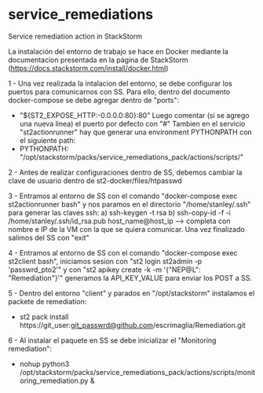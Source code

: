 # service_remediations
Service remediation action in StackStorm

La instalación del entorno de trabajo se hace en Docker mediante la documentacion presentada en la página de StackStorm (https://docs.stackstorm.com/install/docker.html)

1 - Una vez realizada la intalacion del entorno, se debe configurar los puertos para comunicarnos con SS. Para ello, dentro del documento docker-compose se debe agregar dentro de "ports":
- "${ST2_EXPOSE_HTTP:-0.0.0.0:80}:80"
Luego comentar (si se agrego una nueva linea) el puerto por defecto con "#"
Tambien en el servicio "st2actionrunner" hay que generar una environment PYTHONPATH con el siguiente path:
- PYTHONPATH: "/opt/stackstorm/packs/service_remediations_pack/actions/scripts/"

2 - Antes de realizar configuraciones dentro de SS, debemos cambiar la clave de usuario dentro de st2-docker/files/htpasswd

3 - Entramos al entorno de SS con el comando "docker-compose exec st2actionrunner bash" y nos paramos en el directorio "/home/stanley/.ssh" para generar las claves ssh:
a) ssh-keygen -t rsa
b) ssh-copy-id -f -i /home/stanley/.ssh/id_rsa.pub host_name@host_ip  --> completa con nombre e IP de la VM con la que se quiera comunicar. Una vez finalizado salimos del SS con "exit"

4 - Entramos al entorno de SS con el comando "docker-compose exec st2client bash", iniciamos sesion con "st2 login st2admin -p 'passwrd_pto2'" y con "st2 apikey create -k -m '{"NEP@L": "Remediation"}'" generamos la API_KEY_VALUE para enviar los POST a SS.

5 - Dentro del entorno "client" y parados en "/opt/stackstorm" instalamos el packete de remediation:
-  st2 pack install https://git_user:git_passwrd@github.com/escrimaglia/Remediation.git

6 - Al instalar el paquete en SS se debe inicializar el "Monitoring remediation":
- nohup python3 /opt/stackstorm/packs/service_remediations_pack/actions/scripts/monitoring_remediation.py &
